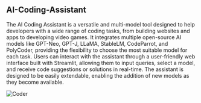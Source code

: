 ## AI-Coding-Assistant

The AI Coding Assistant is a versatile and multi-model tool designed to help developers with a wide range of coding tasks, from building websites and apps to developing video games. It integrates multiple open-source AI models like GPT-Neo, GPT-J, LLaMA, StableLM, CodeParrot, and PolyCoder, providing the flexibility to choose the most suitable model for each task. Users can interact with the assistant through a user-friendly web interface built with Streamlit, allowing them to input queries, select a model, and receive code suggestions or solutions in real-time. The assistant is designed to be easily extendable, enabling the addition of new models as they become available. <br>

![Coder](https://github.com/user-attachments/assets/1c1166a1-23ec-4b97-ab8c-26c0da7cb9fa)
